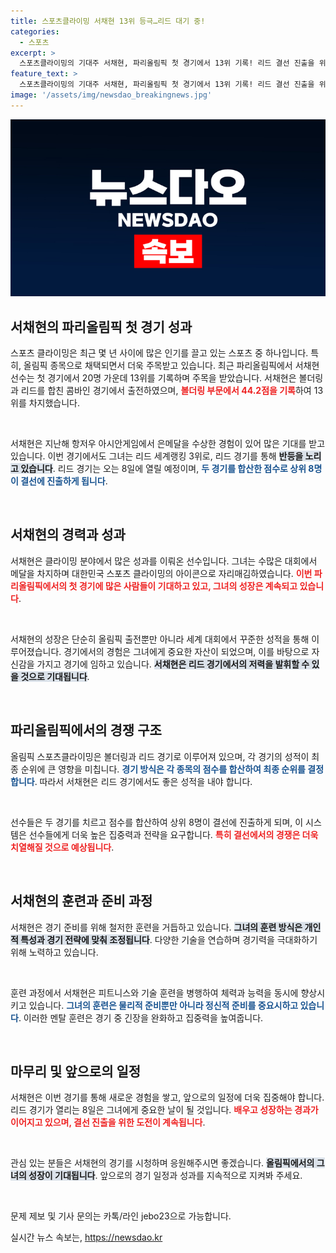```yaml
---
title: 스포츠클라이밍 서채현 13위 등극…리드 대기 중!
categories:
  - 스포츠
excerpt: >
  스포츠클라이밍의 기대주 서채현, 파리올림픽 첫 경기에서 13위 기록! 리드 결선 진출을 위한 반전의 기회가 남아있습니다. 그녀의 성장은 계속될까요?
feature_text: >
  스포츠클라이밍의 기대주 서채현, 파리올림픽 첫 경기에서 13위 기록! 리드 결선 진출을 위한 반전의 기회가 남아있습니다. 그녀의 성장은 계속될까요?
image: '/assets/img/newsdao_breakingnews.jpg'
---
```


<p><img src="/assets/img/newsdao_breakingnews.jpg" alt="pcversion 속보" /></p>

<h2 data-ke-size="size26">서채현의 파리올림픽 첫 경기 성과</h2>

<p>스포츠 클라이밍은 최근 몇 년 사이에 많은 인기를 끌고 있는 스포츠 중 하나입니다. 특히, 올림픽 종목으로 채택되면서 더욱 주목받고 있습니다. 최근 파리올림픽에서 서채현 선수는 첫 경기에서 20명 가운데 13위를 기록하며 주목을 받았습니다. 서채현은 볼더링과 리드를 합친 콤바인 경기에서 출전하였으며, <b><span style="color: #ee2323;">볼더링 부문에서 44.2점을 기록</span></b>하여 13위를 차지했습니다. </p>

<p data-ke-size="size16">&nbsp;</p>

<p>서채현은 지난해 항저우 아시안게임에서 은메달을 수상한 경험이 있어 많은 기대를 받고 있습니다. 이번 경기에서도 그녀는 리드 세계랭킹 3위로, 리드 경기를 통해 <b><span style="background-color: #21538527;">반등을 노리고 있습니다</span></b>. 리드 경기는 오는 8일에 열릴 예정이며, <b><span style="color: #1a5490;">두 경기를 합산한 점수로 상위 8명이 결선에 진출하게 됩니다</span></b>.</p>

<p data-ke-size="size16">&nbsp;</p>

<h2 data-ke-size="size26">서채현의 경력과 성과</h2>

<p>서채현은 클라이밍 분야에서 많은 성과를 이뤄온 선수입니다. 그녀는 수많은 대회에서 메달을 차지하며 대한민국 스포츠 클라이밍의 아이콘으로 자리매김하였습니다. <b><span style="color: #ee2323;">이번 파리올림픽에서의 첫 경기에 많은 사람들이 기대하고 있고, 그녀의 성장은 계속되고 있습니다</span></b>.</p>

<p data-ke-size="size16">&nbsp;</p>

<p>서채현의 성장은 단순히 올림픽 출전뿐만 아니라 세계 대회에서 꾸준한 성적을 통해 이루어졌습니다. 경기에서의 경험은 그녀에게 중요한 자산이 되었으며, 이를 바탕으로 자신감을 가지고 경기에 임하고 있습니다. <b><span style="background-color: #21538527;">서채현은 리드 경기에서의 저력을 발휘할 수 있을 것으로 기대됩니다</span></b>.</p>

<p data-ke-size="size16">&nbsp;</p>

<h2 data-ke-size="size26">파리올림픽에서의 경쟁 구조</h2>

<p>올림픽 스포츠클라이밍은 볼더링과 리드 경기로 이루어져 있으며, 각 경기의 성적이 최종 순위에 큰 영향을 미칩니다. <b><span style="color: #1a5490;">경기 방식은 각 종목의 점수를 합산하여 최종 순위를 결정합니다</span></b>. 따라서 서채현은 리드 경기에서도 좋은 성적을 내야 합니다.</p>

<p data-ke-size="size16">&nbsp;</p>

<p>선수들은 두 경기를 치르고 점수를 합산하여 상위 8명이 결선에 진출하게 되며, 이 시스템은 선수들에게 더욱 높은 집중력과 전략을 요구합니다. <b><span style="color: #ee2323;">특히 결선에서의 경쟁은 더욱 치열해질 것으로 예상됩니다</span></b>.</p>

<p data-ke-size="size16">&nbsp;</p>

<h2 data-ke-size="size26">서채현의 훈련과 준비 과정</h2>

<p>서채현은 경기 준비를 위해 철저한 훈련을 거듭하고 있습니다. <b><span style="background-color: #21538527;">그녀의 훈련 방식은 개인적 특성과 경기 전략에 맞춰 조정됩니다</span></b>. 다양한 기술을 연습하며 경기력을 극대화하기 위해 노력하고 있습니다.</p>

<p data-ke-size="size16">&nbsp;</p>

<p>훈련 과정에서 서채현은 피트니스와 기술 훈련을 병행하여 체력과 능력을 동시에 향상시키고 있습니다. <b><span style="color: #1a5490;">그녀의 훈련은 물리적 준비뿐만 아니라 정신적 준비를 중요시하고 있습니다</span></b>. 이러한 멘탈 훈련은 경기 중 긴장을 완화하고 집중력을 높여줍니다.</p>

<p data-ke-size="size16">&nbsp;</p>

<h2 data-ke-size="size26">마무리 및 앞으로의 일정</h2>

<p>서채현은 이번 경기를 통해 새로운 경험을 쌓고, 앞으로의 일정에 더욱 집중해야 합니다. 리드 경기가 열리는 8일은 그녀에게 중요한 날이 될 것입니다. <b><span style="color: #ee2323;">배우고 성장하는 경과가 이어지고 있으며, 결선 진출을 위한 도전이 계속됩니다</span></b>.</p>

<p data-ke-size="size16">&nbsp;</p>

<p>관심 있는 분들은 서채현의 경기를 시청하며 응원해주시면 좋겠습니다. <b><span style="background-color: #21538527;">올림픽에서의 그녀의 성장이 기대됩니다</span></b>. 앞으로의 경기 일정과 성과를 지속적으로 지켜봐 주세요.</p>

<p data-ke-size="size16">&nbsp;</p>

<p>문제 제보 및 기사 문의는 카톡/라인 jebo23으로 가능합니다.</p>
실시간 뉴스 속보는, <a href="https://newsdao.kr" rel="dofollow">https://newsdao.kr</a>


